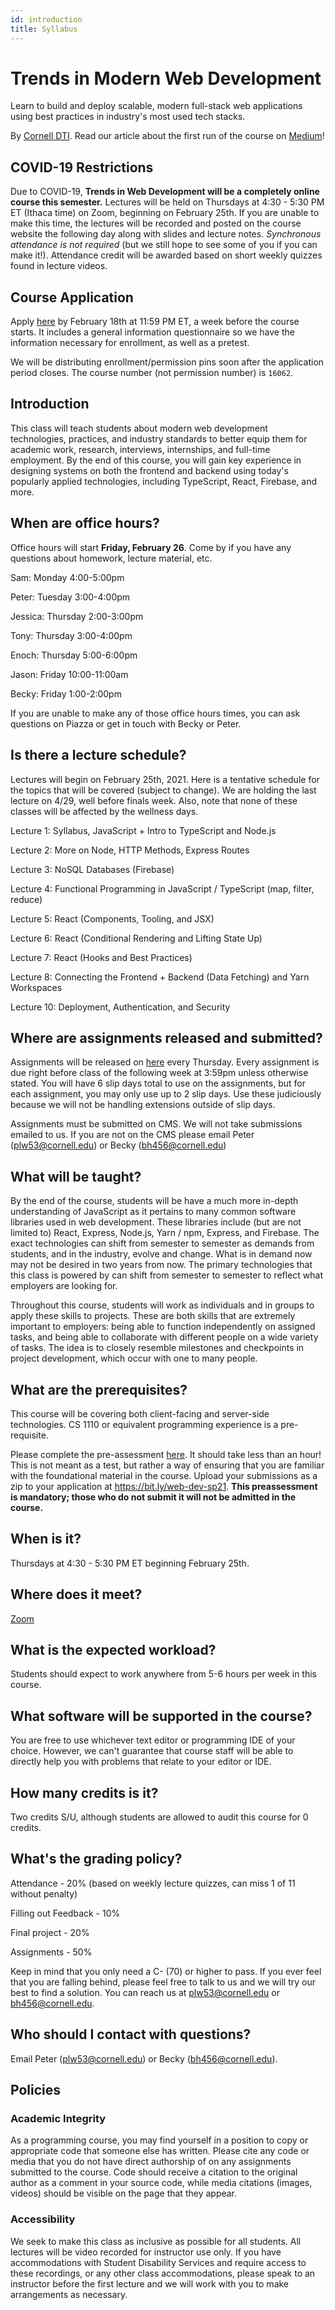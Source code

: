 ```yaml
---
id: introduction
title: Syllabus
---
```


# Trends in Modern Web Development

Learn to build and deploy scalable, modern full-stack web applications using best
practices in industry's most used tech stacks.

By [Cornell DTI](http://cornelldti.org/). Read our article about the first run of the course on [Medium](https://medium.com/cornell-design-tech-initiative/cornell-dti-trends-in-web-development-4cb5abc56776)!

## COVID-19 Restrictions

Due to COVID-19, **Trends in Web Development will be a completely online course this semester.** Lectures will be held on Thursdays at 4:30 - 5:30 PM ET (Ithaca time) on Zoom, beginning on February 25th. If you are unable to make this time, the lectures will be recorded and posted on the course website the following day along with slides and lecture notes. _Synchronous attendance is not required_ (but we still hope to see some of you if you can make it!). Attendance credit will be awarded based on short weekly quizzes found in lecture videos.

## Course Application

Apply [here](https://bit.ly/web-dev-sp21) by February 18th at 11:59 PM ET, a week before the course starts. It includes a general information questionnaire so we have the information necessary for enrollment, as well as a pretest.

We will be distributing enrollment/permission pins soon after the application period closes. The course number (not permission number) is `16062`.

## Introduction

This class will teach students about modern web development technologies, practices, and industry standards to better equip them for academic work, research, interviews, internships, and full-time employment. By the end of this course, you will gain
key experience in designing systems on both the frontend and backend using today's popularly applied technologies, including TypeScript, React, Firebase, and more.

## When are office hours?

Office hours will start **Friday, February 26**. Come by if you have any questions about homework, lecture material, etc.

Sam: Monday 4:00-5:00pm

Peter: Tuesday 3:00-4:00pm

Jessica: Thursday 2:00-3:00pm

Tony: Thursday 3:00-4:00pm

Enoch: Thursday 5:00-6:00pm

Jason: Friday 10:00-11:00am

Becky: Friday 1:00-2:00pm

If you are unable to make any of those office hours times, you can ask questions on Piazza or get in touch with Becky or Peter.

## Is there a lecture schedule?

Lectures will begin on February 25th, 2021. Here is a tentative schedule for the topics that will be covered (subject to change). We are holding the last lecture on 4/29, well before finals week. Also, note that none of these classes will be affected by the wellness days.

Lecture 1: Syllabus, JavaScript + Intro to TypeScript and Node.js

Lecture 2: More on Node, HTTP Methods, Express Routes

Lecture 3: NoSQL Databases (Firebase)

Lecture 4: Functional Programming in JavaScript / TypeScript (map, filter, reduce)

Lecture 5: React (Components, Tooling, and JSX)

Lecture 6: React (Conditional Rendering and Lifting State Up)

Lecture 7: React (Hooks and Best Practices)

Lecture 8: Connecting the Frontend + Backend (Data Fetching) and Yarn Workspaces

Lecture 10: Deployment, Authentication, and Security

## Where are assignments released and submitted?

Assignments will be released on [here](/docs/2021sp/assignments) every Thursday. Every assignment
is due right before class of the following week at 3:59pm unless otherwise stated. You will have 6 slip days total to use on
the assignments, but for each assignment, you may only use up to 2 slip days. Use these judiciously because we will not be handling extensions outside of slip days.

Assignments must be submitted on CMS. We will not take submissions emailed to us. If you are not on the CMS please email
Peter (plw53@cornell.edu) or Becky (bh456@cornell.edu)

## What will be taught?

By the end of the course, students will be have a much more in-depth understanding of JavaScript as it pertains to many common software libraries used in web development. These libraries include (but are not limited to) React, Express, Node.js, Yarn / npm, Express, and Firebase. The exact technologies can shift from semester to semester as demands from students, and in the industry, evolve and change. What is in demand now may not be desired in two years from now. The primary technologies that this class is powered by can shift from semester to semester to reflect what employers are looking for.

Throughout this course, students will work as individuals and in groups to apply these skills to projects. These are both skills that are extremely important to employers: being able to function independently on assigned tasks, and being able to collaborate with different people on a wide variety of tasks. The idea is to closely resemble milestones and checkpoints in project development, which occur with one to many people.

## What are the prerequisites?

This course will be covering both client-facing and server-side technologies. CS 1110 or equivalent programming experience is a pre-requisite.

Please complete the pre-assessment [here](/preassessment.zip). It should take less than an hour! This is not meant as a test, but rather a way of ensuring that you are familiar with the foundational material in the course. Upload your submissions as a zip to your application at https://bit.ly/web-dev-sp21. **This preassessment is mandatory; those who do not submit it will not be admitted in the course.**

## When is it?

Thursdays at 4:30 - 5:30 PM ET beginning February 25th.

## Where does it meet?

[Zoom](https://cornell.zoom.us/j/93354802016?pwd=NjNmQm1rdG9lRlJZclJYV2VhR2QyQT09)

## What is the expected workload?

Students should expect to work anywhere from 5-6 hours per week in this course.

## What software will be supported in the course?

You are free to use whichever text editor or programming IDE of your choice. However, we can't guarantee that course staff will be able to directly help you with problems that relate to your editor or IDE.

## How many credits is it?

Two credits S/U, although students are allowed to audit this course for 0 credits.

## What's the grading policy?

Attendance - 20% (based on weekly lecture quizzes, can miss 1 of 11 without penalty)

Filling out Feedback - 10%

Final project - 20%

Assignments - 50%

Keep in mind that you only need a C- (70) or higher to pass. If you ever feel that you are falling behind, please feel free to talk to us and we will try our best to find a solution. You can reach us at plw53@cornell.edu or bh456@cornell.edu.

## Who should I contact with questions?

Email Peter ([plw53@cornell.edu](mailto:plw53@cornell.edu)) or Becky ([bh456@cornell.edu](mailto:bh456@cornell.edu)).

## Policies

### Academic Integrity

As a programming course, you may find yourself in a position to copy or appropriate code that someone else has written. Please cite any code or media that you do not have direct authorship of on any assignments submitted to the course. Code should receive a citation to the original author as a comment in your source code, while media citations (images, videos) should be visible on the page that they appear.

### Accessibility

We seek to make this class as inclusive as possible for all students. All lectures will be video recorded for instructor use only. If you have accommodations with Student Disability Services and require access to these recordings, or any other class accommodations, please speak to an instructor before the first lecture and we will work with you to make arrangements as necessary.
